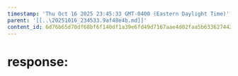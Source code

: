 ```yaml
---
timestamp: 'Thu Oct 16 2025 23:45:33 GMT-0400 (Eastern Daylight Time)'
parent: '[[..\20251016_234533.9af48e4b.md]]'
content_id: 6d76b65d70df68bf6f140df1a39e6fd49d7167aae4d02faa5b63362744266256
---
```


# response:
